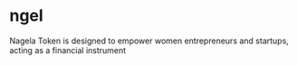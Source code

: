 # ngel
Nagela Token is designed to empower women entrepreneurs and startups, acting as a financial instrument
